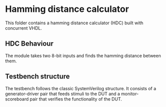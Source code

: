 # Hamming distance calculator
This folder contains a hamming distance calculator (HDC) built with concurrent VHDL.

## HDC Behaviour
The module takes two 8-bit inputs and finds the hamming distance between them.

## Testbench structure
The testbench follows the classic SystemVerilog structure. It consists of a generator-driver pair that feeds stimuli to the DUT and a monitor-scoreboard pair that verifies the functionality of the DUT.